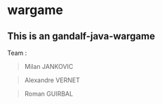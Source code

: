 # wargame

## This is an gandalf-java-wargame

Team :

> Milan JANKOVIC

> Alexandre VERNET

> Roman GUIRBAL
